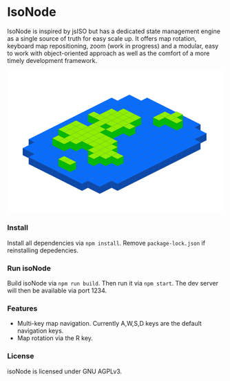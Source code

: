 # IsoNode
IsoNode is inspired by jsISO but has a dedicated state management engine as a single source of truth for easy scale up. It offers map rotation, keyboard map repositioning, zoom (work in progress) and a modular, easy to work with object-oriented approach as well as the comfort of a more timely development framework.

![isoNode](https://github.com/gnzg/isoNode/blob/master/example.png?raw=true)

### Install

Install all dependencies via `npm install`. Remove `package-lock.json` if reinstalling depedencies.

### Run isoNode

Build isoNode via `npm run build`. Then run it via `npm start`. The dev server will then be available via port 1234. 

### Features

<ul>
<li>Multi-key map navigation. Currently A,W,S,D keys are the default navigation keys.</li>

<li>Map rotation via the R key.</li>
</ul>

### License

isoNode is licensed under GNU AGPLv3.
